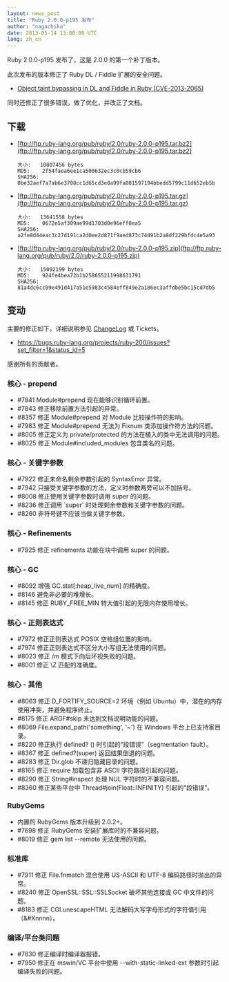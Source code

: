 ```yaml
---
layout: news_post
title: "Ruby 2.0.0-p195 发布"
author: "nagachika"
date: 2013-05-14 13:00:00 UTC
lang: zh_cn
---
```


Ruby 2.0.0-p195 发布了，这是 2.0.0 的第一个补丁版本。

此次发布的版本修正了 Ruby DL / Fiddle 扩展的安全问题。

* [Object taint bypassing in DL and Fiddle in Ruby
  (CVE-2013-2065)](/en/news/2013/05/14/taint-bypass-dl-fiddle-cve-2013-2065/)

同时还修正了很多错误，做了优化，并改正了文档。

## 下载

* [ftp://ftp.ruby-lang.org/pub/ruby/2.0/ruby-2.0.0-p195.tar.bz2](ftp://ftp.ruby-lang.org/pub/ruby/2.0/ruby-2.0.0-p195.tar.bz2)

      大小:   10807456 bytes
      MD5:    2f54faea6ee1ca500632ec3c0cb59cb6
      SHA256: 0be32aef7a7ab6e3708cc1d65cd3e0a99fa801597194bbedd5799c11d652eb5b

* [ftp://ftp.ruby-lang.org/pub/ruby/2.0/ruby-2.0.0-p195.tar.gz](ftp://ftp.ruby-lang.org/pub/ruby/2.0/ruby-2.0.0-p195.tar.gz)

      大小:   13641558 bytes
      MD5:    0672e5af309ae99d1703d0e96eff8ea5
      SHA256: a2fe8d44eac3c27d191ca2d0ee2d871f9aed873c74491b2a8df229bfdc4e5a93

* [ftp://ftp.ruby-lang.org/pub/ruby/2.0/ruby-2.0.0-p195.zip](ftp://ftp.ruby-lang.org/pub/ruby/2.0/ruby-2.0.0-p195.zip)

      大小:   15092199 bytes
      MD5:    924fe4bea72b1b258655211998631791
      SHA256: 81a4dc6cc09e491d417a51e5983c4584eff849e2a186ec3affdbe5bc15cd7db5

## 变动

主要的修正如下。详细说明参见 [ChangeLog](http://svn.ruby-lang.org/repos/ruby/tags/v2_0_0_195/ChangeLog) 或 Tickets。

* https://bugs.ruby-lang.org/projects/ruby-200/issues?set_filter=1&status_id=5

感谢所有的贡献者。

### 核心 - prepend

- \#7841 Module#prepend 现在能够识别循环前置。
- \#7843 修正移除前置方法引起的异常。
- \#8357 修正 Module#prepend 对 Module 比较操作符的影响。
- \#7983 修正 Module#prepend 无法为 Fixnum 类添加操作符方法的问题。
- \#8005 修正定义为 private/protected 的方法在植入的类中无法调用的问题。
- \#8025 修正 Module#included_modules 包含类名的问题。

### 核心 - 关键字参数

- \#7922 修正未命名剩余参数引起的 SyntaxError 异常。
- \#7942 只接受关键字参数的方法，定义时参数两旁可以不加括号。
- \#8008 修正使用关键字参数时调用 super 的问题。
- \#8236 修正调用 `super' 时处理剩余参数和关键字参数的问题。
- \#8260 非符号键不应该当做关键字参数。

### 核心 - Refinements

- \#7925 修正 refinements 功能在块中调用 super 的问题。

### 核心 - GC

- \#8092 增强 GC.stat[:heap_live_num] 的精确度。
- \#8146 避免非必要的堆增长。
- \#8145 修正 RUBY_FREE_MIN 特大值引起的无限内存使用增长。

### 核心 - 正则表达式

- \#7972 修正正则表达式 POSIX 空格组位置的影响。
- \#7974 修正正则表达式不区分大小写组无法使用的问题。
- \#8023 修正 /m 模式下向后环视失败的问题。
- \#8001 修正 \Z 匹配的准确度。

### 核心 - 其他

- \#8063 修正 D_FORTIFY_SOURCE=2 环境（例如 Ubuntu）中，潜在的内存使用冲突，并避免程序终止。
- \#8175 修正 ARGF#skip 未达到文档说明功能的问题。
- \#8069 File.expand_path('something', '~') 在 Windows 平台上已支持家目录。
- \#8220 修正执行 defined? () 时引起的“段错误”（segmentation fault）。
- \#8367 修正 defined?(super) 返回结果倒退的问题。
- \#8283 修正 Dir.glob 不递归隐藏目录的问题。
- \#8165 修正 require 加载包含非 ASCII 字符路径引起的问题。
- \#8290 修正 String#inspect 处理 NUL 字符时的不兼容问题。
- \#8360 修正某些平台中 Thread#join(Float::INFINITY) 引起的“段错误”。

### RubyGems

- 内置的 RubyGems 版本升级到 2.0.2+。
- \#7698 修正 RubyGems 安装扩展库时的不兼容问题。
- \#8019 修正 gem list --remote 无法使用的问题。

### 标准库

- \#7911 修正 File.fnmatch 混合使用 US-ASCII 和 UTF-8 编码路径时抛出的异常。
- \#8240 修正 OpenSSL::SSL::SSLSocket 破坏其他连接或 GC 中文件的问题。
- \#8183 修正 CGI.unescapeHTML 无法解码大写字母形式的字符值引用（&#Xnnnn）。

### 编译/平台类问题

- \#7830 修正编译时编译器报错。
- \#7950 修正在 mswin/VC 平台中使用 --with-static-linked-ext 参数时引起编译失败的问题。

